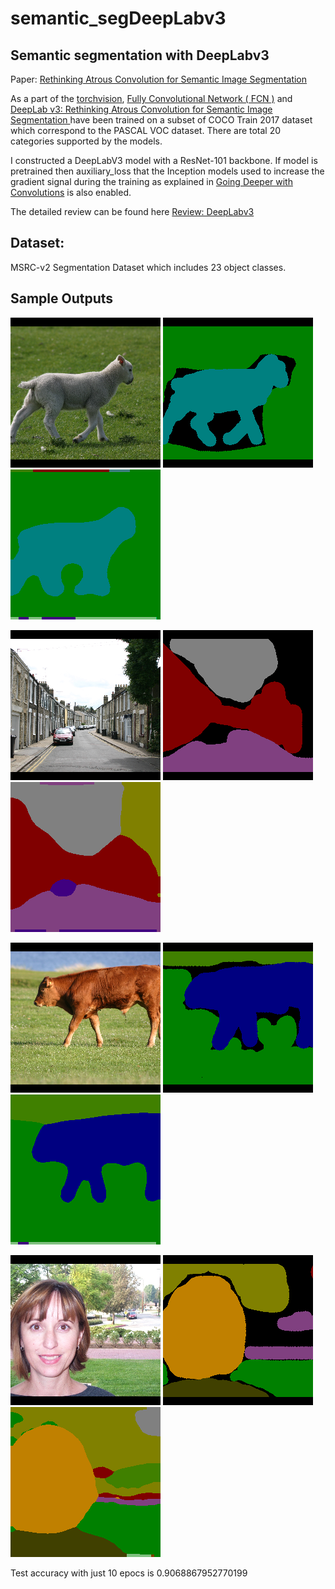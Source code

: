 # semantic_segDeepLabv3
## Semantic segmentation with DeepLabv3

Paper: [Rethinking Atrous Convolution for Semantic Image Segmentation](https://arxiv.org/abs/1706.0558)

As a part of the [torchvision](https://pytorch.org/docs/stable/torchvision/models.html#semantic-segmentation), [Fully Convolutional Network ( FCN )](https://people.eecs.berkeley.edu/~jonlong/long_shelhamer_fcn.pdf) and [DeepLab v3: Rethinking Atrous Convolution for Semantic Image Segmentation ](https://arxiv.org/pdf/1706.05587.pdf)have been trained on a subset of COCO Train 2017 dataset which correspond to the PASCAL VOC dataset. There are total 20 categories supported by the models.

I constructed a DeepLabV3 model with a ResNet-101 backbone. If model is pretrained then auxiliary_loss that the Inception models used to increase the gradient signal during the training as explained in [Going Deeper with Convolutions](https://arxiv.org/abs/1409.4842) is also enabled.

The detailed review can be found here [Review: DeepLabv3](https://towardsdatascience.com/review-deeplabv3-atrous-convolution-semantic-segmentation-6d818bfd1d74)
## Dataset: 

MSRC-v2 Segmentation Dataset which includes 23 object classes.

## Sample Outputs

![Image](out/50_img.png "Title")
![Target image](out/50_target.png)
![Predicted image](out/50_pred.png)

![Image](out/60_img.png)
![Target image](out/60_target.png)
![Predicted image](out/60_pred.png)

![Image](out/100_img.png)
![Target image](out/100_target.png)
![Predicted image](out/100_pred.png)

![Image](out/212_img.png)
![Target image](out/212_target.png)
![Predicted image](out/212_pred.png)


Test accuracy with just 10 epocs is 0.9068867952770199
